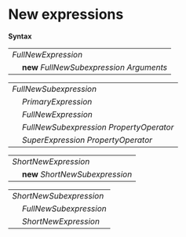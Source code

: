 # New expressions

**Syntax**

<table>
    <tr>
        <td colspan="2"><i>FullNewExpression</i></td>
    </tr>
    <tr>
        <td>&nbsp;</td><td><b>new</b> <i>FullNewSubexpression</i> <i>Arguments</i></td>
    </tr>
</table>

<table>
    <tr>
        <td colspan="2"><i>FullNewSubexpression</i></td>
    </tr>
    <tr>
        <td>&nbsp;</td><td><i>PrimaryExpression</i></td>
    </tr>
    <tr>
        <td>&nbsp;</td><td><i>FullNewExpression</i></td>
    </tr>
    <tr>
        <td>&nbsp;</td><td><i>FullNewSubexpression</i> <i>PropertyOperator</i></td>
    </tr>
    <tr>
        <td>&nbsp;</td><td><i>SuperExpression</i> <i>PropertyOperator</i></td>
    </tr>
</table>

<table>
    <tr>
        <td colspan="2"><i>ShortNewExpression</i></td>
    </tr>
    <tr>
        <td>&nbsp;</td><td><b>new</b> <i>ShortNewSubexpression</i></td>
    </tr>
</table>

<table>
    <tr>
        <td colspan="2"><i>ShortNewSubexpression</i></td>
    </tr>
    <tr>
        <td>&nbsp;</td><td><i>FullNewSubexpression</i></td>
    </tr>
    <tr>
        <td>&nbsp;</td><td><i>ShortNewExpression</i></td>
    </tr>
</table>